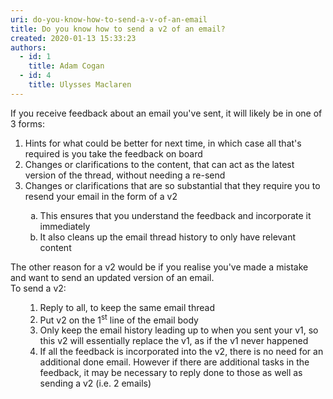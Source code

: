 ```yaml
---
uri: do-you-know-how-to-send-a-v-of-an-email
title: Do you know how to send a v2 of an email?
created: 2020-01-13 15:33:23
authors:
  - id: 1
    title: Adam Cogan
  - id: 4
    title: Ulysses Maclaren
---
```





<span class='intro'> <p class="ssw15-rteElement-P">​If you receive feedback about an email you've sent, it will likely be in one of 3 forms&#58;​<br></p> </span>

<ol><li>Hints for what could be better for next time, in which case all that's required is you take the feedback on board</li><li>Changes or clarifications to the content, that can act as the latest version of the thread, without needing a re-send</li><li>Changes or clarifications that are so substantial that they require you to resend your email in the form of a v2</li><ol style="list-style-type&#58;lower-alpha;"><li>This ensures that you understand the feedback and incorporate it immediately</li><li>​It also cleans up the email thread history to only have relevant content</li></ol></ol><p></p><p>The other reason for a v2 would be if you realise you've made a mistake and want to send an updated version of an email.<br>To send a v2&#58;<br></p><ol><ol><li>Reply to all, to keep the same email thread</li><li>Put v2 on the 1<sup>st</sup> line of the email body</li><li>Only keep the email history leading up to when you sent your v1, so this v2 will essentially replace the v1, as if the v1 never happened</li><li>If all the feedback is incorporated into the v2, there is no need for an additional done email. However if there are additional tasks in the feedback, it may be necessary to reply done to those as well as sending a v2 (i.e. 2 emails)​<br></li></ol></ol>


